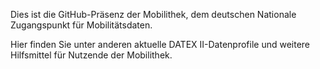 Dies ist die GitHub-Präsenz der Mobilithek, dem deutschen Nationale Zugangspunkt für Mobilitätsdaten.

Hier finden Sie unter anderen aktuelle DATEX II-Datenprofile und weitere Hilfsmittel für Nutzende der Mobilithek.


